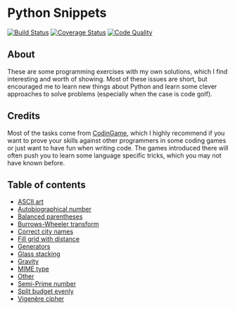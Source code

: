 # Python Snippets
[![Build Status](https://travis-ci.org/pawelzar/python-snippets.svg?branch=master)](https://travis-ci.org/pawelzar/python-snippets) 
[![Coverage Status](https://codecov.io/gh/pawelzar/python-snippets/branch/master/graph/badge.svg)](https://codecov.io/gh/pawelzar/python-snippets)
[![Code Quality](https://codebeat.co/badges/e1cad353-0e8a-4b5d-9b98-9fbfc7d7a8d1)](https://codebeat.co/projects/github-com-pawelzar-python-snippets-master)

## About
These are some programming exercises with my own solutions, which I find interesting and worth of showing. Most of these issues are short, but encouraged me to learn new things about Python and learn some clever approaches to solve problems (especially when the case is code golf).

## Credits
Most of the tasks come from [CodinGame](https://www.codingame.com/profile/b537e4e78f44fe5c659ad1737201c01f7716321), which I highly recommend if you want to prove your skills against other programmers in some coding games or just want to have fun when writing code. The games introduced there will often push you to learn some language specific tricks, which you may not have known before.

## Table of contents
- [ASCII art](https://github.com/pawelzar/python-snippets/tree/master/snippets/ascii_art)
- [Autobiographical number](https://github.com/pawelzar/python-snippets/tree/master/snippets/autobiographical_number)
- [Balanced parentheses](https://github.com/pawelzar/python-snippets/tree/master/snippets/balanced_parentheses)
- [Burrows-Wheeler transform](https://github.com/pawelzar/python-snippets/tree/master/snippets/burrows_wheeler_transform)
- [Correct city names](https://github.com/pawelzar/python-snippets/tree/master/snippets/correct_city_names)
- [Fill grid with distance](https://github.com/pawelzar/python-snippets/tree/master/snippets/fill_grid_with_distance)
- [Generators](https://github.com/pawelzar/python-snippets/tree/master/snippets/generators)
- [Glass stacking](https://github.com/pawelzar/python-snippets/tree/master/snippets/glass_stacking)
- [Gravity](https://github.com/pawelzar/python-snippets/tree/master/snippets/gravity)
- [MIME type](https://github.com/pawelzar/python-snippets/tree/master/snippets/mime_type)
- [Other](https://github.com/pawelzar/python-snippets/tree/master/snippets/other)
- [Semi-Prime number](https://github.com/pawelzar/python-snippets/tree/master/snippets/semi_prime_number)
- [Split budget evenly](https://github.com/pawelzar/python-snippets/tree/master/snippets/split_budget)
- [Vigenère cipher](https://github.com/pawelzar/python-snippets/tree/master/snippets/vigenere_cipher)

